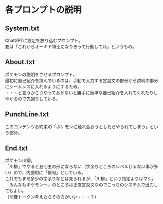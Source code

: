 # 各プロンプトの説明

## System.txt

ChatGPTに設定を放り込むプロンプト。  
要は「これからオーキド博士になりきって行動してね」というもの。  

## About.txt

ポケモンの説明をさせるプロンプト。  
最初に自己紹介を挟んでいるのは、手動で入力する定型文の部分から説明の部分にシームレスに入れるようにするため。  
・・・と言うかこうやっておかないと勝手に簡単な自己紹介を入れてくれたりしやがるので先回りしている。  

## PunchLine.txt

このコンテンツお約束の「ポケモンに触れ合おうとしたらやられてしまう」という部分。  

## End.txt

ポケモン川柳。  
「川柳」でやると五七五の形にならない（字余りどころのレベルじゃない事が多い）ので、内部的に「俳句」としている。  
これでもまだ多少の字余りなどは見られるが、「川柳」という指定よりはマシ。  
「みんなもポケモン～」のところは正直定型文なのでこっちのシステムで出力してもよい。  
（消費トークン考えたらその方がいい・・・？）
